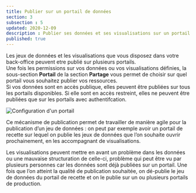 ```yaml
---
title: Publier sur un portail de données
section: 3
subsection : 5
updated: 2020-12-09
description : Publier ses données et ses visualisations sur un portail de données
published: true
---
```


Les jeux de données et les visualisations que vous disposez dans votre back-office peuvent etre publié sur plusieurs portails.  
Une fois les permissions sur vos données ou vos visualisations définies, la sous-section **Portail** de la section **Partage** vous permet de choisir sur quel portail vous souhaitez publier vos ressources.  
Si vos données sont en accès publique, elles peuvent être publiées sur tous les portails disponibles. Si elle sont en accès restreint, elles ne peuvent être publiées que sur les portails avec authentifcation.


![Configuration d'un portail](./images/functional-presentation/portail-publication.jpg)


Ce mécanisme de publication permet de travailler de manière agile pour la publication d’un jeu de données : on peut par exemple avoir un portail de recette sur lequel on publie les jeux de données que l’on souhaite ouvrir prochainement, en les accompagnant de visualisations.

Les visualisations peuvent mettre en avant un problème dans les données ou une mauvaise structuration de celle-ci, problème qui peut être vu par plusieurs personnes car les données sont déjà publiées sur un portail. Une fois que l’on atteint la qualité de publication souhaitée, on dé-publie le jeu de données du portail de recette et on le publie sur un ou plusieurs portails de production.
